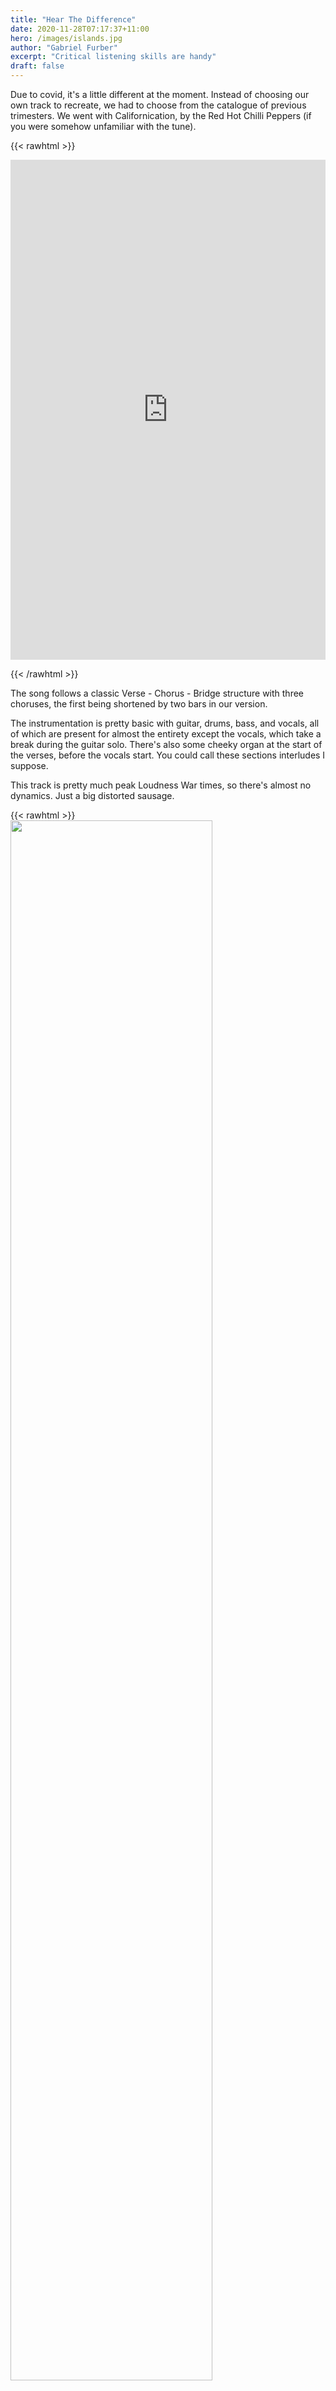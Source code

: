 ```yaml
---
title: "Hear The Difference"
date: 2020-11-28T07:17:37+11:00
hero: /images/islands.jpg
author: "Gabriel Furber"
excerpt: "Critical listening skills are handy"
draft: false
---
```


Due to covid, it's a little different at the moment. Instead of choosing our own track to recreate, we had to choose from the catalogue of previous trimesters. We went with Californication, by the Red Hot Chilli Peppers (if you were somehow unfamiliar with the tune).

{{< rawhtml >}}
 <iframe width="100%" height="800px" src="https://www.youtube.com/embed/mn67vSHIdOs" frameborder="0" allow="accelerometer; autoplay; clipboard-write; encrypted-media; gyroscope; picture-in-picture" allowfullscreen></iframe> <p> </p>
{{< /rawhtml >}}

The song follows a classic Verse - Chorus - Bridge structure with three choruses, the first being shortened by two bars in our version.

The instrumentation is pretty basic with guitar, drums, bass, and vocals, all of which are present for almost the entirety except the vocals, which take a break during the guitar solo. There's also some cheeky organ at the start of the verses, before the vocals start. You could call these sections interludes I suppose.

This track is pretty much peak Loudness War times, so there's almost no dynamics. Just a big distorted sausage. 

{{< rawhtml >}}
	<img src="/images/sausage.png" width="80%"><p></p>
{{< /rawhtml >}}

While pretty rhythmically basic, it's more interesting than a common time boots & cats beat - during the verses, the second kick of each bar is played on 3& rather than 3. It does return to ol' faithful during the chorus and pre: kicks on 1&3, snares on 2&4, hats on 8th notes in between. However, there's some nice fills to break up the monotony and the guitar plays some syncopated patterns in the verse too.

For most of the track, the chords are Am, C, Dm, F, G. Since it's in A minor (which is convenient for the approximately 20 seconds of keys in this track), that means the chords are i, III, iv, VI, VII.

The progression in the verse is: I-VI, I-VI, III-VII-VI-iv-i-VI.
The pre is the same as the first two bars of the verse: I-VI, I-VI, I-VI, I-VI.
The chorus is similar to the end of the verse: III-VII-iv-i, III-VII-iv, III-VII-iv-i, III-VII-iv-i-VI.

Phew, what a mouthful.

These chords are actually great to play on the keys. Am is only one note away from Fmaj7, and if you play Am/E-Fmaj7-Am7-Fmaj7 then you only have to move your thumb one key at a time.

{{< rawhtml >}}
	<img src="/images/I VI.png" width="80%"><p></p>
{{< /rawhtml >}}

During the solo the key changes to what I believe is E mixolydian, playing F#m, D, F#m, D, Bm-D, A-E. This would make the chord progression: ii,VII,ii,VII,v-VII,VI-I. 

This also plays nicely, requiring very little movement from F#m to D(1st inv.), or Bm(2nd inv.), to D(1st inv.), to A(2nd inv.), to E.

{{< rawhtml >}}
	<img src="/images/inversions.png" width="80%"><p></p>
{{< /rawhtml >}}

The sung melody is pretty simple and catchy, just moving in small steps (no larger than a 4th) between the tonic, mediant, subdominant, and dominant in every section except the pre chorus, where it visits the supertonic a few times. 

As for the production of the track, it's dead simple. Almost everything in mono, next to zero time based FX. If there's reverb I can't hear it, though I suspect there's some room on at least the snare and vocals to make it feel like it's in a space. There's certainly compression, limiting, and more compression. It's loud.

It's got a pretty bittersweet vibe, though. The lyrics and vocal performance are some of the biggest contributors, as well as the key and chord progression. The hook of the song is almost entirely moving downwards too, which helps with that.

That's what I can hear at least - I don't know what technology is used except the broadest strokes. 
I clearly haven't developed my technical critical listening skills as much as my musical ones - though it helps to have a keyboard in front of you.
